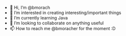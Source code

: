 - 👋 Hi, I’m @bmorach
- 👀 I’m interested in creating interesting/important things
- 🌱 I’m currently learning Java
- 💞️ I’m looking to collaborate on anything useful
- 📫 How to reach me @bmoracher for the moment :D 

<!---
bmorach/bmorach is a ✨ special ✨ repository because its `README.md` (this file) appears on your GitHub profile.
You can click the Preview link to take a look at your changes.
--->
